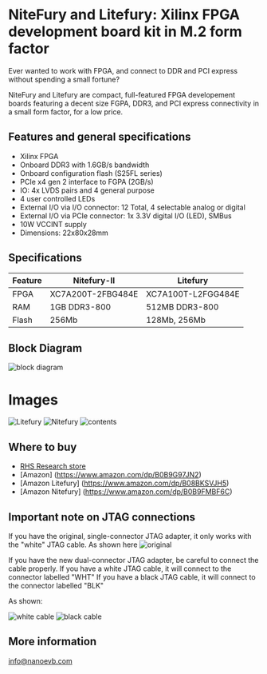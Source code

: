 # NiteFury and Litefury: Xilinx FPGA development board kit in M.2 form factor

Ever wanted to work with FPGA, and connect to DDR and PCI express without spending a small fortune?

NiteFury and Litefury are compact, full-featured FPGA developement boards featuring a decent size FGPA, DDR3, and PCI express connectivity in a small form factor, for a low price.

## Features and general specifications
- Xilinx FPGA
- Onboard DDR3 with 1.6GB/s bandwidth
- Onboard configuration flash (S25FL series)
- PCIe x4 gen 2 interface to FGPA (2GB/s)
- IO: 4x LVDS pairs and 4 general purpose
- 4 user controlled LEDs
- External I/O via I/O connector: 12 Total, 4 selectable analog or digital
- External I/O via PCIe connector: 1x 3.3V digital I/O (LED), SMBus
- 10W VCCINT supply
- Dimensions: 22x80x28mm

## Specifications
| Feature | Nitefury-II | Litefury |
| --- | --- | --- |
| FPGA | XC7A200T-2FBG484E | XC7A100T-L2FGG484E |
| RAM | 1GB DDR3-800 | 512MB DDR3-800 |
| Flash | 256Mb | 128Mb, 256Mb |

## Block Diagram
![block diagram](./images/BD-NF-LFII.PNG)

# Images
![Litefury](./images/lf-hero-cropped.PNG)
![Nitefury](./images/nf-hero-cropped.PNG)
![contents](./images/contents.PNG)

## Where to buy

- [RHS Research store](https://rhsresearch.com)
- [Amazon] (https://www.amazon.com/dp/B0B9G97JN2)
- [Amazon Litefury] (https://www.amazon.com/dp/B08BKSVJH5)
- [Amazon Nitefury] (https://www.amazon.com/dp/B0B9FMBF6C)

## Important note on JTAG connections

If you have the original, single-connector JTAG adapter, it only works with the "white" JTAG cable. As shown here
![original](./images/jtag-R1.jpg)

If you have the new dual-connector JTAG adapter, be careful to connect the cable properly. 
If you have a white JTAG cable, it will connect to the connector labelled "WHT"
If you have a black JTAG cable, it will connect to the connector labelled "BLK"

As shown:

![white cable](./images/jtag-R2-white.jpg)
![black cable](./images/jtag-R2-black.jpg)


## More information

info@nanoevb.com
